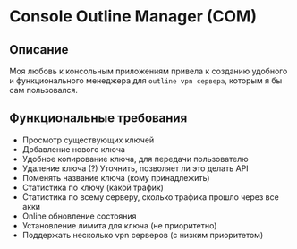 # Console Outline Manager (COM)

## Описание
Моя любовь к консольным приложениям привела к созданию удобного и функционального менеджера
для `outline vpn сервера`, которым я бы сам пользовался.

## Функциональные требования
- Просмотр существующих ключей
- Добавление нового ключа
- Удобное копирование ключа, для передачи пользователю
- Удаление ключа (?) Уточнить, позволяет ли это делать API
- Поменять название ключа (кому принадлежить)
- Статистика по ключу (какой трафик)
- Статистика по всему серверу, сколько трафика прошло через все акки
- Online обновление состояния
- Установление лимита для ключа (не приоритетно)
- Поддержать несколько vpn серверов (с низким приоритетом)
